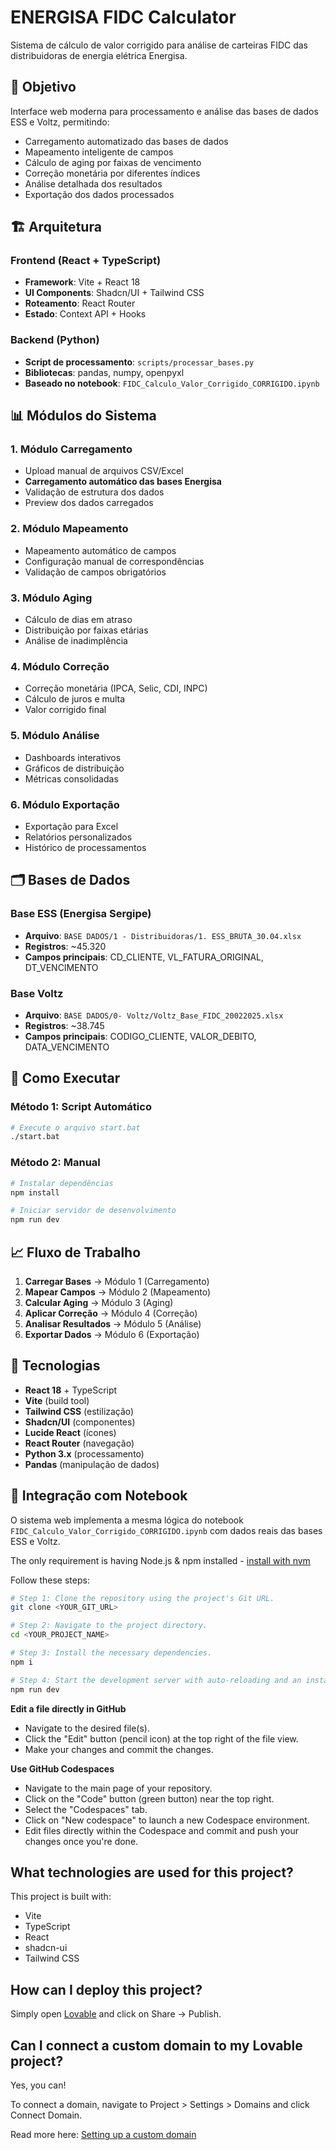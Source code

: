 # ENERGISA FIDC Calculator

Sistema de cálculo de valor corrigido para análise de carteiras FIDC das distribuidoras de energia elétrica Energisa.

## 🎯 Objetivo

Interface web moderna para processamento e análise das bases de dados ESS e Voltz, permitindo:
- Carregamento automatizado das bases de dados
- Mapeamento inteligente de campos
- Cálculo de aging por faixas de vencimento
- Correção monetária por diferentes índices
- Análise detalhada dos resultados
- Exportação dos dados processados

## 🏗️ Arquitetura

### Frontend (React + TypeScript)
- **Framework**: Vite + React 18
- **UI Components**: Shadcn/UI + Tailwind CSS
- **Roteamento**: React Router
- **Estado**: Context API + Hooks

### Backend (Python)
- **Script de processamento**: `scripts/processar_bases.py`
- **Bibliotecas**: pandas, numpy, openpyxl
- **Baseado no notebook**: `FIDC_Calculo_Valor_Corrigido_CORRIGIDO.ipynb`

## 📊 Módulos do Sistema

### 1. Módulo Carregamento
- Upload manual de arquivos CSV/Excel
- **Carregamento automático das bases Energisa**
- Validação de estrutura dos dados
- Preview dos dados carregados

### 2. Módulo Mapeamento
- Mapeamento automático de campos
- Configuração manual de correspondências
- Validação de campos obrigatórios

### 3. Módulo Aging
- Cálculo de dias em atraso
- Distribuição por faixas etárias
- Análise de inadimplência

### 4. Módulo Correção
- Correção monetária (IPCA, Selic, CDI, INPC)
- Cálculo de juros e multa
- Valor corrigido final

### 5. Módulo Análise
- Dashboards interativos
- Gráficos de distribuição
- Métricas consolidadas

### 6. Módulo Exportação
- Exportação para Excel
- Relatórios personalizados
- Histórico de processamentos

## 🗂️ Bases de Dados

### Base ESS (Energisa Sergipe)
- **Arquivo**: `BASE DADOS/1 - Distribuidoras/1. ESS_BRUTA_30.04.xlsx`
- **Registros**: ~45.320
- **Campos principais**: CD_CLIENTE, VL_FATURA_ORIGINAL, DT_VENCIMENTO

### Base Voltz
- **Arquivo**: `BASE DADOS/0- Voltz/Voltz_Base_FIDC_20022025.xlsx`
- **Registros**: ~38.745  
- **Campos principais**: CODIGO_CLIENTE, VALOR_DEBITO, DATA_VENCIMENTO

## 🚀 Como Executar

### Método 1: Script Automático
```bash
# Execute o arquivo start.bat
./start.bat
```

### Método 2: Manual
```bash
# Instalar dependências
npm install

# Iniciar servidor de desenvolvimento
npm run dev
```

## 📈 Fluxo de Trabalho

1. **Carregar Bases** → Módulo 1 (Carregamento)
2. **Mapear Campos** → Módulo 2 (Mapeamento)  
3. **Calcular Aging** → Módulo 3 (Aging)
4. **Aplicar Correção** → Módulo 4 (Correção)
5. **Analisar Resultados** → Módulo 5 (Análise)
6. **Exportar Dados** → Módulo 6 (Exportação)

## 🔧 Tecnologias

- **React 18** + TypeScript
- **Vite** (build tool)
- **Tailwind CSS** (estilização)
- **Shadcn/UI** (componentes)
- **Lucide React** (ícones)
- **React Router** (navegação)
- **Python 3.x** (processamento)
- **Pandas** (manipulação de dados)

## 📝 Integração com Notebook

O sistema web implementa a mesma lógica do notebook `FIDC_Calculo_Valor_Corrigido_CORRIGIDO.ipynb` com dados reais das bases ESS e Voltz.

The only requirement is having Node.js & npm installed - [install with nvm](https://github.com/nvm-sh/nvm#installing-and-updating)

Follow these steps:

```sh
# Step 1: Clone the repository using the project's Git URL.
git clone <YOUR_GIT_URL>

# Step 2: Navigate to the project directory.
cd <YOUR_PROJECT_NAME>

# Step 3: Install the necessary dependencies.
npm i

# Step 4: Start the development server with auto-reloading and an instant preview.
npm run dev
```

**Edit a file directly in GitHub**

- Navigate to the desired file(s).
- Click the "Edit" button (pencil icon) at the top right of the file view.
- Make your changes and commit the changes.

**Use GitHub Codespaces**

- Navigate to the main page of your repository.
- Click on the "Code" button (green button) near the top right.
- Select the "Codespaces" tab.
- Click on "New codespace" to launch a new Codespace environment.
- Edit files directly within the Codespace and commit and push your changes once you're done.

## What technologies are used for this project?

This project is built with:

- Vite
- TypeScript
- React
- shadcn-ui
- Tailwind CSS

## How can I deploy this project?

Simply open [Lovable](https://lovable.dev/projects/8d2a900c-2737-4027-9da0-656c68928dd3) and click on Share -> Publish.

## Can I connect a custom domain to my Lovable project?

Yes, you can!

To connect a domain, navigate to Project > Settings > Domains and click Connect Domain.

Read more here: [Setting up a custom domain](https://docs.lovable.dev/tips-tricks/custom-domain#step-by-step-guide)
